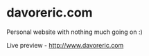 davoreric.com
=============

Personal website with nothing much going on :)

Live preview - http://www.davoreric.com
